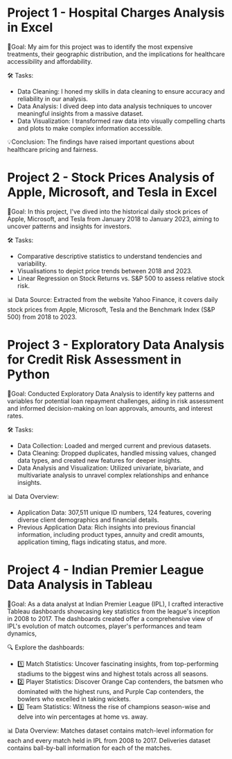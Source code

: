 # Project 1 - Hospital Charges Analysis in Excel

🎯Goal: 
My aim for this project was to identify the most expensive treatments, their geographic distribution, and the implications for healthcare accessibility and affordability.

🛠️ Tasks:
- Data Cleaning: I honed my skills in data cleaning to ensure accuracy and reliability in our analysis. 
- Data Analysis: I dived deep into data analysis techniques to uncover meaningful insights from a massive dataset. 
- Data Visualization: I transformed raw data into visually compelling charts and plots to make complex information accessible. 

💡Conclusion: 
The findings have raised important questions about healthcare pricing and fairness.

# Project 2 - Stock Prices Analysis of Apple, Microsoft, and Tesla in Excel

🎯Goal: 
In this project, I've dived into the historical daily stock prices of Apple, Microsoft, and Tesla from January 2018 to January 2023, aiming to uncover patterns and insights for investors.

🛠️ Tasks:
- Comparative descriptive statistics to understand tendencies and variability.
- Visualisations to depict price trends between 2018 and 2023.
- Linear Regression on Stock Returns vs. S&P 500 to assess relative stock risk.

📊 Data Source: 
Extracted from the website Yahoo Finance, it covers daily stock prices from Apple, Microsoft, Tesla and the Benchmark Index (S&P 500) from 2018 to 2023.

# Project 3 - Exploratory Data Analysis for Credit Risk Assessment in Python

🎯Goal: 
Conducted Exploratory Data Analysis to identify key patterns and variables for potential loan repayment challenges, aiding in risk assessment and informed decision-making on loan approvals, amounts, and interest rates.

🛠️ Tasks:
- Data Collection: Loaded and merged current and previous datasets.
- Data Cleaning: Dropped duplicates, handled missing values, changed data types, and created new features for deeper insights.
- Data Analysis and Visualization: Utilized univariate, bivariate, and multivariate analysis to unravel complex relationships and enhance insights.

📊 Data Overview:
- Application Data: 307,511 unique ID numbers, 124 features, covering diverse client demographics and financial details.
- Previous Application Data: Rich insights into previous financial information, including product types, annuity and credit amounts, application timing, flags indicating status, and more.

# Project 4 - Indian Premier League Data Analysis in Tableau

🎯Goal:
As a data analyst at Indian Premier League (IPL), I crafted interactive Tableau dashboards showcasing key statistics from the league's inception in 2008 to 2017. The dashboards created offer a comprehensive view of IPL's evolution of match outcomes, player's performances and team dynamics,

🔍 Explore the dashboards:

- 1️⃣ Match Statistics: Uncover fascinating insights, from top-performing stadiums to the biggest wins and highest totals across all seasons.
- 2️⃣ Player Statistics: Discover Orange Cap contenders, the batsmen who dominated with the highest runs, and Purple Cap contenders, the bowlers who excelled in taking wickets.
- 3️⃣ Team Statistics: Witness the rise of champions season-wise and delve into win percentages at home vs. away.

📊 Data Overview: 
Matches dataset contains match-level information for each and every match held in IPL from 2008 to 2017.
Deliveries dataset contains ball-by-ball information for each of the matches.
